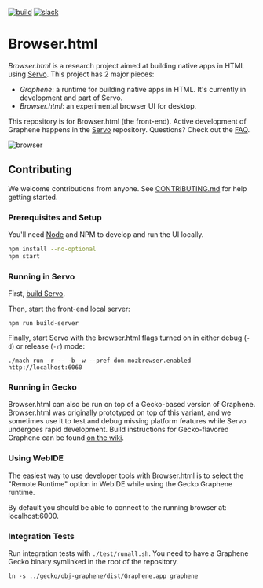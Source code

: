 [![build](https://travis-ci.org/browserhtml/browserhtml.svg?branch=master)](https://travis-ci.org/browserhtml/browserhtml) [![slack](https://browserhtml-slackin.herokuapp.com/badge.svg)](https://browserhtml-slackin.herokuapp.com/)

# Browser.html

*Browser.html* is a research project aimed at building native apps in HTML using [Servo](https://github.com/servo/servo). This project has 2 major pieces:

- _Graphene_: a runtime for building native apps in HTML. It's currently in development and part of Servo.
- _Browser.html_: an experimental browser UI for desktop.

This repository is for Browser.html (the front-end). Active development of Graphene happens in the [Servo](https://github.com/servo/servo) repository. Questions? Check out the [FAQ](https://github.com/mozilla/browser.html/wiki/FAQ).

![browser](./browser.gif)

## Contributing

We welcome contributions from anyone. See [CONTRIBUTING.md](https://github.com/mozilla/browser.html/blob/master/CONTRIBUTING.md) for help getting started.


### Prerequisites and Setup

You'll need [Node](https://nodejs.org/) and NPM to develop and run the UI locally.

```sh
npm install --no-optional
npm start
```


### Running in Servo

First, [build Servo](https://github.com/servo/servo#prerequisites).

Then, start the front-end local server:

    npm run build-server

Finally, start Servo with the browser.html flags turned on in either debug (`-d`) or release (`-r`) mode:

    ./mach run -r -- -b -w --pref dom.mozbrowser.enabled http://localhost:6060


### Running in Gecko

Browser.html can also be run on top of a Gecko-based version of Graphene. Browser.html was originally prototyped on top of this variant, and we sometimes use it to test and debug missing platform features while Servo undergoes rapid development. Build instructions for Gecko-flavored Graphene can be found [on the wiki](https://github.com/mozilla/browser.html/wiki/Building-Graphene-%28Gecko-flavor%29).


### Using WebIDE

The easiest way to use developer tools with Browser.html is to select the "Remote Runtime" option in WebIDE while using the Gecko Graphene runtime.

By default you should be able to connect to the running browser at: localhost:6000.


### Integration Tests

Run integration tests with `./test/runall.sh`. You need to have a Graphene Gecko binary symlinked in the root of the repository.

```
ln -s ../gecko/obj-graphene/dist/Graphene.app graphene
```
